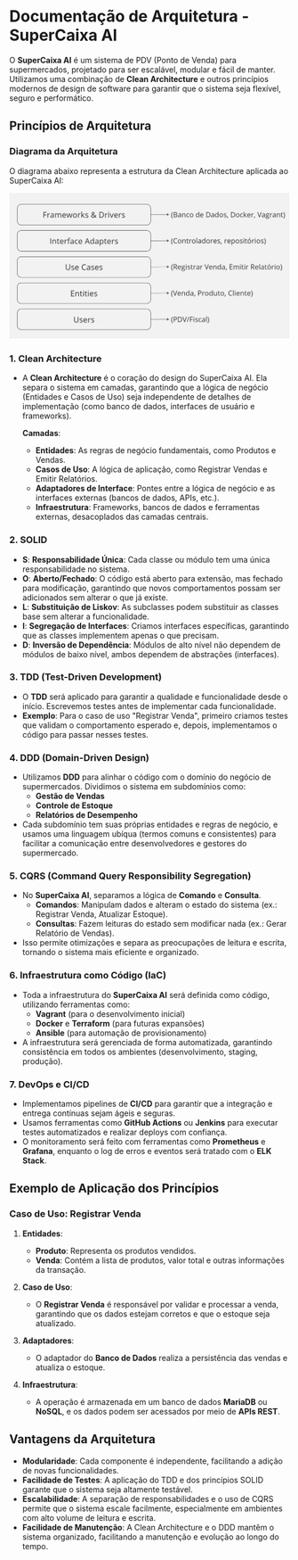 # Documentação de Arquitetura - SuperCaixa AI

O **SuperCaixa AI** é um sistema de PDV (Ponto de Venda) para supermercados, projetado para ser escalável, modular e fácil de manter. Utilizamos uma combinação de **Clean Architecture** e outros princípios modernos de design de software para garantir que o sistema seja flexível, seguro e performático.

## Princípios de Arquitetura

### Diagrama da Arquitetura

O diagrama abaixo representa a estrutura da Clean Architecture aplicada ao SuperCaixa AI:

![Diagrama de Arquitetura do SuperCaixa AI](./images/diagrama-arquitetura-supercaixaai.jpg)

### 1. **Clean Architecture**
- A **Clean Architecture** é o coração do design do SuperCaixa AI. Ela separa o sistema em camadas, garantindo que a lógica de negócio (Entidades e Casos de Uso) seja independente de detalhes de implementação (como banco de dados, interfaces de usuário e frameworks).
  
  **Camadas**:
  - **Entidades**: As regras de negócio fundamentais, como Produtos e Vendas.
  - **Casos de Uso**: A lógica de aplicação, como Registrar Vendas e Emitir Relatórios.
  - **Adaptadores de Interface**: Pontes entre a lógica de negócio e as interfaces externas (bancos de dados, APIs, etc.).
  - **Infraestrutura**: Frameworks, bancos de dados e ferramentas externas, desacoplados das camadas centrais.

### 2. **SOLID**
- **S**: **Responsabilidade Única**: Cada classe ou módulo tem uma única responsabilidade no sistema.
- **O**: **Aberto/Fechado**: O código está aberto para extensão, mas fechado para modificação, garantindo que novos comportamentos possam ser adicionados sem alterar o que já existe.
- **L**: **Substituição de Liskov**: As subclasses podem substituir as classes base sem alterar a funcionalidade.
- **I**: **Segregação de Interfaces**: Criamos interfaces específicas, garantindo que as classes implementem apenas o que precisam.
- **D**: **Inversão de Dependência**: Módulos de alto nível não dependem de módulos de baixo nível, ambos dependem de abstrações (interfaces).

### 3. **TDD (Test-Driven Development)**
- O **TDD** será aplicado para garantir a qualidade e funcionalidade desde o início. Escrevemos testes antes de implementar cada funcionalidade.
- **Exemplo**: Para o caso de uso "Registrar Venda", primeiro criamos testes que validam o comportamento esperado e, depois, implementamos o código para passar nesses testes.

### 4. **DDD (Domain-Driven Design)**
- Utilizamos **DDD** para alinhar o código com o domínio do negócio de supermercados. Dividimos o sistema em subdomínios como:
  - **Gestão de Vendas**
  - **Controle de Estoque**
  - **Relatórios de Desempenho**
- Cada subdomínio tem suas próprias entidades e regras de negócio, e usamos uma linguagem ubíqua (termos comuns e consistentes) para facilitar a comunicação entre desenvolvedores e gestores do supermercado.

### 5. **CQRS (Command Query Responsibility Segregation)**
- No **SuperCaixa AI**, separamos a lógica de **Comando** e **Consulta**. 
  - **Comandos**: Manipulam dados e alteram o estado do sistema (ex.: Registrar Venda, Atualizar Estoque).
  - **Consultas**: Fazem leituras do estado sem modificar nada (ex.: Gerar Relatório de Vendas).
- Isso permite otimizações e separa as preocupações de leitura e escrita, tornando o sistema mais eficiente e organizado.

### 6. **Infraestrutura como Código (IaC)**
- Toda a infraestrutura do **SuperCaixa AI** será definida como código, utilizando ferramentas como:
  - **Vagrant** (para o desenvolvimento inicial)
  - **Docker** e **Terraform** (para futuras expansões)
  - **Ansible** (para automação de provisionamento)
- A infraestrutura será gerenciada de forma automatizada, garantindo consistência em todos os ambientes (desenvolvimento, staging, produção).

### 7. **DevOps e CI/CD**
- Implementamos pipelines de **CI/CD** para garantir que a integração e entrega contínuas sejam ágeis e seguras.
- Usamos ferramentas como **GitHub Actions** ou **Jenkins** para executar testes automatizados e realizar deploys com confiança.
- O monitoramento será feito com ferramentas como **Prometheus** e **Grafana**, enquanto o log de erros e eventos será tratado com o **ELK Stack**.

## Exemplo de Aplicação dos Princípios

### Caso de Uso: Registrar Venda

1. **Entidades**:
   - **Produto**: Representa os produtos vendidos.
   - **Venda**: Contém a lista de produtos, valor total e outras informações da transação.

2. **Caso de Uso**:
   - O **Registrar Venda** é responsável por validar e processar a venda, garantindo que os dados estejam corretos e que o estoque seja atualizado.

3. **Adaptadores**:
   - O adaptador do **Banco de Dados** realiza a persistência das vendas e atualiza o estoque.

4. **Infraestrutura**:
   - A operação é armazenada em um banco de dados **MariaDB** ou **NoSQL**, e os dados podem ser acessados por meio de **APIs REST**.

## Vantagens da Arquitetura
- **Modularidade**: Cada componente é independente, facilitando a adição de novas funcionalidades.
- **Facilidade de Testes**: A aplicação do TDD e dos princípios SOLID garante que o sistema seja altamente testável.
- **Escalabilidade**: A separação de responsabilidades e o uso de CQRS permite que o sistema escale facilmente, especialmente em ambientes com alto volume de leitura e escrita.
- **Facilidade de Manutenção**: A Clean Architecture e o DDD mantêm o sistema organizado, facilitando a manutenção e evolução ao longo do tempo.

